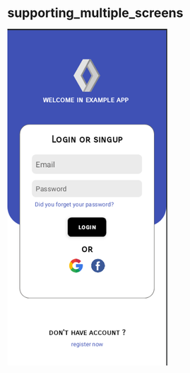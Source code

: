 # supporting_multiple_screens
![GitHub Logo](https://github.com/engmahmoudatallah/supporting_multiple_screens/blob/master/main.PNG)

